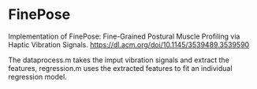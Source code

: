 # FinePose
Implementation of FinePose: Fine-Grained Postural Muscle Profiling via Haptic Vibration Signals.
https://dl.acm.org/doi/10.1145/3539489.3539590

The dataprocess.m takes the imput vibration signals and extract the features, regression.m uses the extracted features to fit an individual regression model.

